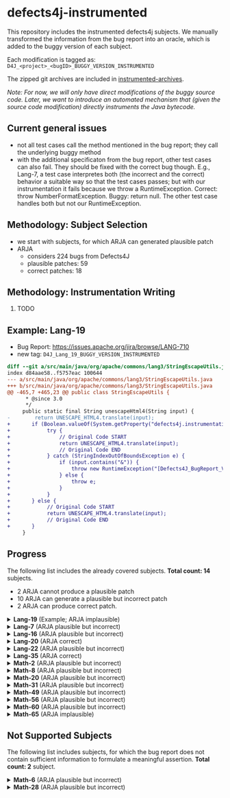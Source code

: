 # defects4j-instrumented

This repository includes the instrumented defects4j subjects. We manually transformed the information from the bug report into an oracle, which is added to the buggy version of each subject.

Each modification is tagged as: `D4J_<project>_<bugID>_BUGGY_VERSION_INSTRUMENTED`

The zipped git archives are included in [instrumented-archives](./instrumented-archives).

*Note: For now, we will only have direct modifications of the buggy source code. Later, we want to introduce an automated mechanism that (given the source code modification) directly instruments the Java bytecode.*

## Current general issues

* not all test cases call the method mentioned in the bug report; they call the underlying buggy method
* with the additional specificaton from the bug report, other test cases can also fail. They should be fixed with the correct bug though. E.g., Lang-7, a test case interpretes both (the incorrect and the correct) behavior a suitable way so that the test cases passes; but with our instrumentation it fails because we throw a RuntimeException. Correct: throw NumberFormatException. Buggy: return null. The other test case handles both but not our RuntimeException.

## Methodology: Subject Selection

* we start with subjects, for which ARJA can generated plausible patch
* ARJA
	* considers 224 bugs from Defects4J
	* plausible patches: 59
	* correct patches: 18

## Methodology: Instrumentation Writing

1. TODO

## Example: Lang-19

* Bug Report: https://issues.apache.org/jira/browse/LANG-710
* new tag: `D4J_Lang_19_BUGGY_VERSION_INSTRUMENTED`

```diff
diff --git a/src/main/java/org/apache/commons/lang3/StringEscapeUtils.java b/src/main/java/org/apache/commons/lang3/StringEscapeUtils.java
index d84aae58..f5757eac 100644
--- a/src/main/java/org/apache/commons/lang3/StringEscapeUtils.java
+++ b/src/main/java/org/apache/commons/lang3/StringEscapeUtils.java
@@ -465,7 +465,23 @@ public class StringEscapeUtils {
      * @since 3.0
      */
     public static final String unescapeHtml4(String input) {
-        return UNESCAPE_HTML4.translate(input);
+       if (Boolean.valueOf(System.getProperty("defects4j.instrumentation.enabled"))) {
+            try {
+                // Original Code START
+                return UNESCAPE_HTML4.translate(input);
+                // Original Code END
+            } catch (StringIndexOutOfBoundsException e) {
+                if (input.contains("&")) {
+                    throw new RuntimeException("[Defects4J_BugReport_Violation]");
+                } else {
+                    throw e;
+                }
+            }
+       } else {
+            // Original Code START
+            return UNESCAPE_HTML4.translate(input);
+            // Original Code END
+       }
     }
```

## Progress

The following list includes the already covered subjects. **Total count: 14** subjects.

* 2 ARJA cannot produce a plausible patch
* 10 ARJA can generate a plausible but incorrect patch
* 2 ARJA can produce correct patch.


<details>
<summary><b>Lang-19</b> (Example; ARJA implausible)</summary>

* Bug Report: https://issues.apache.org/jira/browse/LANG-710
* new tag: `D4J_Lang_19_BUGGY_VERSION_INSTRUMENTED`

```diff
diff --git a/src/main/java/org/apache/commons/lang3/StringEscapeUtils.java b/src/main/java/org/apache/commons/lang3/StringEscapeUtils.java
index d84aae58..f5757eac 100644
--- a/src/main/java/org/apache/commons/lang3/StringEscapeUtils.java
+++ b/src/main/java/org/apache/commons/lang3/StringEscapeUtils.java
@@ -465,7 +465,23 @@ public class StringEscapeUtils {
      * @since 3.0
      */
     public static final String unescapeHtml4(String input) {
-        return UNESCAPE_HTML4.translate(input);
+       if (Boolean.valueOf(System.getProperty("defects4j.instrumentation.enabled"))) {
+            try {
+                // Original Code START
+                return UNESCAPE_HTML4.translate(input);
+                // Original Code END
+            } catch (StringIndexOutOfBoundsException e) {
+                if (input.contains("&")) {
+                    throw new RuntimeException("[Defects4J_BugReport_Violation]");
+                } else {
+                    throw e;
+                }
+            }
+       } else {
+            // Original Code START
+            return UNESCAPE_HTML4.translate(input);
+            // Original Code END
+       }
     }
```

</details>

<details>
<summary><b>Lang-7</b> (ARJA plausible but incorrect)</summary>

* Bug Report: https://issues.apache.org/jira/browse/LANG-822
* new tag: `D4J_Lang_7_BUGGY_VERSION_INSTRUMENTED`

```diff
diff --git a/src/main/java/org/apache/commons/lang3/math/NumberUtils.java b/src/main/java/org/apache/commons/lang3/math/NumberUtils.java
index d49da7f4..c3c8bbde 100644
--- a/src/main/java/org/apache/commons/lang3/math/NumberUtils.java
+++ b/src/main/java/org/apache/commons/lang3/math/NumberUtils.java
@@ -443,6 +443,24 @@ public class NumberUtils {
      * @throws NumberFormatException if the value cannot be converted
      */
     public static Number createNumber(String str) throws NumberFormatException {
+        if (Boolean.valueOf(System.getProperty("defects4j.instrumentation.enabled"))) {
+            Number returnValue = null;
+            try {
+                returnValue = createNumber_original(str);
+            } catch (NumberFormatException e) {
+                throw e;
+            }
+
+            if (str != null && str.startsWith("--") && returnValue == null) {
+                throw new RuntimeException("[Defects4J_BugReport_Violation]");
+            }
+            return returnValue;
+        } else {
+            return createNumber_original(str);
+        }
+    }
+
+    public static Number createNumber_original(String str) throws NumberFormatException {
         if (str == null) {
             return null;
         }
```

</details>

<details>
<summary><b>Lang-16</b> (ARJA plausible but incorrect)</summary>

* Bug Report: https://issues.apache.org/jira/browse/LANG-746
* new tag: `D4J_Lang_16_BUGGY_VERSION_INSTRUMENTED`

```diff
diff --git a/src/main/java/org/apache/commons/lang3/math/NumberUtils.java b/src/main/java/org/apache/commons/lang3/math/NumberUtils.java
index 882358f2..39bffaeb 100644
--- a/src/main/java/org/apache/commons/lang3/math/NumberUtils.java
+++ b/src/main/java/org/apache/commons/lang3/math/NumberUtils.java
@@ -442,6 +442,27 @@ public class NumberUtils {
      * @throws NumberFormatException if the value cannot be converted
      */
     public static Number createNumber(String str) throws NumberFormatException {
+        if (Boolean.valueOf(System.getProperty("defects4j.instrumentation.enabled"))) {
+            try {
+                return createNumber_original(str);
+            } catch (NumberFormatException e) {
+                if (str != null && (str.startsWith("0X") || str.startsWith("-0X"))) {
+                    try {
+                        Integer.decode(str);
+                    } catch (NumberFormatException e_decode) {
+                        throw e;
+                    }
+                    throw new RuntimeException("[Defects4J_BugReport_Violation]");
+                } else {
+                    throw e;
+                }
+            }
+        } else {
+            return createNumber_original(str);
+        }
+    }
+
+    public static Number createNumber_original(String str) throws NumberFormatException {
         if (str == null) {
             return null;
         }
```

</details>

<details>
<summary><b>Lang-20</b> (ARJA correct)</summary>

* Bug Report: https://issues.apache.org/jira/browse/LANG-703
* new tag: `D4J_Lang_20_BUGGY_VERSION_INSTRUMENTED`

```diff
diff --git a/src/main/java/org/apache/commons/lang3/StringUtils.java b/src/main/java/org/apache/commons/lang3/StringUtils.java
index 3c2cf3f2..dde35b27 100644
--- a/src/main/java/org/apache/commons/lang3/StringUtils.java
+++ b/src/main/java/org/apache/commons/lang3/StringUtils.java
@@ -3227,6 +3227,18 @@ public class StringUtils {
      * @since 3.0 Changed signature to use varargs
      */
     public static <T> String join(T... elements) {
+        if (Boolean.valueOf(System.getProperty("defects4j.instrumentation.enabled"))) {
+            try {
+                return join_original(elements);
+            } catch (NullPointerException e) {
+                throw new RuntimeException("[Defects4J_BugReport_Violation]");
+            }
+        } else {
+            return join_original(elements);
+        }
+    }
+
+    public static <T> String join_original(T... elements) {
         return join(elements, null);
     }
```

</details>

<details>
<summary><b>Lang-22</b> (ARJA plausible but incorrect)</summary>

* Bug Report: https://issues.apache.org/jira/browse/LANG-662
* new tag: `D4J_Lang_22_BUGGY_VERSION_INSTRUMENTED`

```diff
diff --git a/src/main/java/org/apache/commons/lang3/math/Fraction.java b/src/main/java/org/apache/commons/lang3/math/Fraction.java
index b36a156a..b2dc787c 100644
--- a/src/main/java/org/apache/commons/lang3/math/Fraction.java
+++ b/src/main/java/org/apache/commons/lang3/math/Fraction.java
@@ -579,6 +579,19 @@ public final class Fraction extends Number implements Comparable<Fraction> {
      * @return the greatest common divisor, never zero
      */
     private static int greatestCommonDivisor(int u, int v) {
+        if (Boolean.valueOf(System.getProperty("defects4j.instrumentation.enabled"))) {
+            int returnValue;
+            returnValue = greatestCommonDivisor_original(u, v);
+            if (u == Integer.MIN_VALUE && v == 2 && returnValue != 2) {
+                throw new RuntimeException("[Defects4J_BugReport_Violation]");
+            }
+            return returnValue;
+        } else {
+            return greatestCommonDivisor_original(u, v);
+        }
+    }
+
+    private static int greatestCommonDivisor_original(int u, int v) {
         // From Commons Math:
         //if either operand is abs 1, return 1:
         if (Math.abs(u) <= 1 || Math.abs(v) <= 1) {
```

</details>

<details>
<summary><b>Lang-35</b> (ARJA correct)</summary>

* Bug Report: https://issues.apache.org/jira/browse/LANG-571
* new tag: `D4J_Lang_35_BUGGY_VERSION_INSTRUMENTED`

```diff
diff --git a/src/main/java/org/apache/commons/lang3/ArrayUtils.java b/src/main/java/org/apache/commons/lang3/ArrayUtils.java
index ac22f8fd..32d6f0e5 100644
--- a/src/main/java/org/apache/commons/lang3/ArrayUtils.java
+++ b/src/main/java/org/apache/commons/lang3/ArrayUtils.java
@@ -3286,6 +3286,22 @@ public class ArrayUtils {
      * @throws IllegalArgumentException if both arguments are null
      */
     public static <T> T[] add(T[] array, T element) {
+        if (Boolean.valueOf(System.getProperty("defects4j.instrumentation.enabled"))) {
+            try {
+                return add_original(array, element);
+            } catch (ClassCastException e) {
+                if (array == null && element == null) {
+                    throw new RuntimeException("[Defects4J_BugReport_Violation]");
+                } else {
+                    throw e;
+                }
+            }
+        } else {
+            return add_original(array, element);
+        }
+    }
+
+    public static <T> T[] add_original(T[] array, T element) {
         Class<?> type;
         if (array != null){
             type = array.getClass();
@@ -3565,6 +3581,22 @@ public class ArrayUtils {
      * @throws IllegalArgumentException if both array and element are null
      */
     public static <T> T[] add(T[] array, int index, T element) {
+        if (Boolean.valueOf(System.getProperty("defects4j.instrumentation.enabled"))) {
+            try {
+                return add_original(array, index, element);
+            } catch (ClassCastException e) {
+                if (array == null && element == null) {
+                    throw new RuntimeException("[Defects4J_BugReport_Violation]");
+                } else {
+                    throw e;
+                }
+            }
+        } else {
+            return add_original(array, index, element);
+        }
+    }
+
+    public static <T> T[] add_original(T[] array, int index, T element) {
         Class<?> clss = null;
         if (array != null) {
             clss = array.getClass().getComponentType();
```

</details>

<details>
<summary><b>Math-2</b> (ARJA plausible but incorrect)</summary>

* Bug Report: https://issues.apache.org/jira/browse/MATH-1021
* new tag: `D4J_Math_2_BUGGY_VERSION_INSTRUMENTED`

```diff
diff --git a/src/main/java/org/apache/commons/math3/distribution/HypergeometricDistribution.java b/src/main/java/org/apache/commons/math3/distribution/HypergeometricDistribution.java
index 27691272f..59287e081 100644
--- a/src/main/java/org/apache/commons/math3/distribution/HypergeometricDistribution.java
+++ b/src/main/java/org/apache/commons/math3/distribution/HypergeometricDistribution.java
@@ -110,6 +110,19 @@ public class HypergeometricDistribution extends AbstractIntegerDistribution {
         this.sampleSize = sampleSize;
     }

+    @Override
+    public int sample() {
+        if (Boolean.valueOf(System.getProperty("defects4j.instrumentation.enabled"))) {
+            int returnValue = super.sample();
+            if (returnValue < this.getSupportLowerBound() || returnValue > this.getSupportUpperBound()) {
+                throw new RuntimeException("[Defects4J_BugReport_Violation]");
+            }
+            return returnValue;
+        } else {
+            return super.sample();
+        }
+    }
+
     /** {@inheritDoc} */
     public double cumulativeProbability(int x) {
         double ret;
```
</details>

<details>
<summary><b>Math-8</b> (ARJA plausible but incorrect)</summary>

* Bug Report: https://issues.apache.org/jira/browse/MATH-942
* new tag: `D4J_Math_8_BUGGY_VERSION_INSTRUMENTED`

```diff
diff --git a/src/main/java/org/apache/commons/math3/distribution/DiscreteDistribution.java b/src/main/java/org/apache/commons/math3/distribution/DiscreteDistribution.java
index 5cb0e4382..58c8b5b54 100644
--- a/src/main/java/org/apache/commons/math3/distribution/DiscreteDistribution.java
+++ b/src/main/java/org/apache/commons/math3/distribution/DiscreteDistribution.java
@@ -179,6 +179,26 @@ public class DiscreteDistribution<T> {
      * positive.
      */
     public T[] sample(int sampleSize) throws NotStrictlyPositiveException {
+        if (Boolean.valueOf(System.getProperty("defects4j.instrumentation.enabled"))) {
+            T[] resultValue = null;
+            try {
+                resultValue = sample_orig(sampleSize);
+            } catch (ArrayStoreException e) {
+                Class typeT = ((T) new Object()).getClass();
+                Object singletonObject = singletons.get(0);
+                if (typeT.isInstance(singletonObject) && !typeT.equals(singletonObject.getClass())) {
+                    throw new RuntimeException("[Defects4J_BugReport_Violation]");
+                } else {
+                    throw e;
+                }
+            }
+            return resultValue;
+        } else {
+            return sample_orig(sampleSize);
+        }
+    }
+
+    public T[] sample_orig(int sampleSize) throws NotStrictlyPositiveException {
         if (sampleSize <= 0) {
             throw new NotStrictlyPositiveException(LocalizedFormats.NUMBER_OF_SAMPLES,
                     sampleSize);
```
</details>

<details>
<summary><b>Math-20</b> (ARJA plausible but incorrect)</summary>

* Bug Report: https://issues.apache.org/jira/browse/MATH-864
* new tag: `D4J_Math_20_BUGGY_VERSION_INSTRUMENTED`

```diff
diff --git a/src/main/java/org/apache/commons/math3/optimization/direct/CMAESOptimizer.java b/src/main/java/org/apache/commons/math3/optimization/direct/CMAESOptimizer.java
index 4b7dbf6bb..7465d02ea 100644
--- a/src/main/java/org/apache/commons/math3/optimization/direct/CMAESOptimizer.java
+++ b/src/main/java/org/apache/commons/math3/optimization/direct/CMAESOptimizer.java
@@ -316,6 +316,21 @@ public class CMAESOptimizer
         this.generateStatistics = generateStatistics;
     }

+    @Override
+    public PointValuePair optimize(int maxEval, MultivariateFunction f, GoalType goalType, double[] startPoint,
+            double[] lower, double[] upper) {
+        if (Boolean.valueOf(System.getProperty("defects4j.instrumentation.enabled"))) {
+            PointValuePair resultValue = super.optimize(maxEval, f, goalType, startPoint, lower, upper);
+            if (resultValue.getPoint()[0] > upper[0]) {
+                throw new RuntimeException("[Defects4J_BugReport_Violation]");
+            } else {
+                return resultValue;
+            }
+        } else {
+            return super.optimize(maxEval, f, goalType, startPoint, lower, upper);
+        }
+    }
+
     /**
      * @return History of sigma values.
      */
```
</details>

<details>
<summary><b>Math-31</b> (ARJA plausible but incorrect)</summary>

* Bug Report: https://issues.apache.org/jira/browse/MATH-718
* new tag: `D4J_Math_31_BUGGY_VERSION_INSTRUMENTED`

```diff
diff --git a/src/main/java/org/apache/commons/math3/distribution/BinomialDistribution.java b/src/main/java/org/apache/commons/math3/distribution/BinomialDistribution.java
index 505b93f3b..a761347fc 100644
--- a/src/main/java/org/apache/commons/math3/distribution/BinomialDistribution.java
+++ b/src/main/java/org/apache/commons/math3/distribution/BinomialDistribution.java
@@ -18,6 +18,7 @@ package org.apache.commons.math3.distribution;

 import org.apache.commons.math3.exception.OutOfRangeException;
 import org.apache.commons.math3.exception.NotPositiveException;
+import org.apache.commons.math3.exception.NumberIsTooLargeException;
 import org.apache.commons.math3.exception.util.LocalizedFormats;
 import org.apache.commons.math3.special.Beta;
 import org.apache.commons.math3.util.FastMath;
@@ -59,6 +60,22 @@ public class BinomialDistribution extends AbstractIntegerDistribution {
         numberOfTrials = trials;
     }

+    @Override
+    public int inverseCumulativeProbability(final double p) throws OutOfRangeException {
+        if (Boolean.valueOf(System.getProperty("defects4j.instrumentation.enabled"))) {
+            int resultValue = super.inverseCumulativeProbability(p);
+            if (p == 0.5 && this.probabilityOfSuccess == 0.5) {
+                int expectedValue = (int) (numberOfTrials * 0.5);
+                if (resultValue < expectedValue - 1 || resultValue > expectedValue + 1) {
+                    throw new RuntimeException("[Defects4J_BugReport_Violation]");
+                }
+            }
+            return resultValue;
+        } else {
+            return super.inverseCumulativeProbability(p);
+        }
+    }
+
     /**
      * Access the number of trials for this distribution.
      *
```
</details>

<details>
<summary><b>Math-49</b> (ARJA plausible but incorrect)</summary>

* Bug Report: https://issues.apache.org/jira/browse/MATH-645
* new tag: `D4J_Math_49_BUGGY_VERSION_INSTRUMENTED`

```diff
diff --git a/src/main/java/org/apache/commons/math/linear/OpenMapRealVector.java b/src/main/java/org/apache/commons/math/linear/OpenMapRealVector.java
index 5db488466..19656d939 100644
--- a/src/main/java/org/apache/commons/math/linear/OpenMapRealVector.java
+++ b/src/main/java/org/apache/commons/math/linear/OpenMapRealVector.java
@@ -17,6 +17,7 @@
 package org.apache.commons.math.linear;

 import java.io.Serializable;
+import java.util.ConcurrentModificationException;

 import org.apache.commons.math.exception.MathArithmeticException;
 import org.apache.commons.math.exception.util.LocalizedFormats;
@@ -365,6 +366,20 @@ public class OpenMapRealVector extends AbstractRealVector

     /** {@inheritDoc} */
     public OpenMapRealVector ebeMultiply(RealVector v) {
+        if (Boolean.valueOf(System.getProperty("defects4j.instrumentation.enabled"))) {
+            OpenMapRealVector returnValue = null;
+            try {
+                returnValue = ebeMultiply_original(v);
+            } catch (ConcurrentModificationException e) {
+                throw new RuntimeException("[Defects4J_BugReport_Violation]");
+            }
+            return returnValue;
+        } else {
+            return ebeMultiply_original(v);
+        }
+    }
+
+    public OpenMapRealVector ebeMultiply_original(RealVector v) {
         checkVectorDimensions(v.getDimension());
         OpenMapRealVector res = new OpenMapRealVector(this);
         Iterator iter = res.entries.iterator();
```
</details>

<details>
<summary><b>Math-56</b> (ARJA plausible but incorrect)</summary>

* Bug Report: https://issues.apache.org/jira/browse/MATH-552
* new tag: `D4J_Math_56_BUGGY_VERSION_INSTRUMENTED`

```diff
diff --git a/src/main/java/org/apache/commons/math/util/MultidimensionalCounter.java b/src/main/java/org/apache/commons/math/util/MultidimensionalCounter.java
index 56c9ffebc..efb2647af 100644
--- a/src/main/java/org/apache/commons/math/util/MultidimensionalCounter.java
+++ b/src/main/java/org/apache/commons/math/util/MultidimensionalCounter.java
@@ -242,6 +242,12 @@ public class MultidimensionalCounter implements Iterable<Integer> {
         --idx;
         indices[last] = idx;

+        if (Boolean.valueOf(System.getProperty("defects4j.instrumentation.enabled"))) {
+            if (indices[last] != index - count) {
+                throw new RuntimeException("[Defects4J_BugReport_Violation]");
+            }
+        }
+
         return indices;
     }
```
</details>

<details>
<summary><b>Math-60</b> (ARJA plausible but incorrect)</summary>

* Bug Report: https://issues.apache.org/jira/browse/MATH-414
* new tag: `D4J_Math_60_BUGGY_VERSION_INSTRUMENTED`

```diff
diff --git a/src/main/java/org/apache/commons/math/distribution/NormalDistributionImpl.java b/src/main/java/org/apache/commons/math/distribution/NormalDistributionImpl.java
index 0e124d852..f9649d5e5 100644
--- a/src/main/java/org/apache/commons/math/distribution/NormalDistributionImpl.java
+++ b/src/main/java/org/apache/commons/math/distribution/NormalDistributionImpl.java
@@ -122,6 +122,22 @@ public class NormalDistributionImpl extends AbstractContinuousDistribution
      * @throws MathException if the algorithm fails to converge
      */
     public double cumulativeProbability(double x) throws MathException {
+        if (Boolean.valueOf(System.getProperty("defects4j.instrumentation.enabled"))) {
+            try {
+                return cumulativeProbability_original(x);
+            } catch (org.apache.commons.math.ConvergenceException e) {
+                if (x < (mean - 20 * standardDeviation) || x > (mean + 20 * standardDeviation)) {
+                    throw new RuntimeException("[Defects4J_BugReport_Violation]");
+                } else {
+                    throw e;
+                }
+            }
+        } else {
+            return cumulativeProbability_original(x);
+        }
+    }
+
+    public double cumulativeProbability_original(double x) throws MathException {
         final double dev = x - mean;
         try {
         return 0.5 * (1.0 + Erf.erf((dev) /
```
</details>

<details>
<summary><b>Math-65</b> (ARJA implausible)</summary>

* Bug Report: https://issues.apache.org/jira/browse/MATH-377
* new tag: `D4J_Math_65_BUGGY_VERSION_INSTRUMENTED`

```diff
diff --git a/src/main/java/org/apache/commons/math/optimization/general/AbstractLeastSquaresOptimizer.java b/src/main/java/org/apache/commons/math/optimization/general/AbstractLeastSquaresOptimizer.java
index 30ebfff21..6f91c53a3 100644
--- a/src/main/java/org/apache/commons/math/optimization/general/AbstractLeastSquaresOptimizer.java
+++ b/src/main/java/org/apache/commons/math/optimization/general/AbstractLeastSquaresOptimizer.java
@@ -252,6 +252,19 @@ public abstract class AbstractLeastSquaresOptimizer implements DifferentiableMul
      * @return chi-square value
      */
     public double getChiSquare() {
+        if (Boolean.valueOf(System.getProperty("defects4j.instrumentation.enabled"))) {
+            double returnValue = getChiSquare_original();
+            if (getRMS() != Math.sqrt(returnValue / rows)) {
+                throw new RuntimeException("[Defects4J_BugReport_Violation]");
+            } else {
+                return returnValue;
+            }
+        } else {
+            return getChiSquare_original();
+        }
+    }
+
+    public double getChiSquare_original() {
         double chiSquare = 0;
         for (int i = 0; i < rows; ++i) {
             final double residual = residuals[i];
```
</details>


## Not Supported Subjects

The following list includes subjects, for which the bug report does not contain sufficient information to formulate a meaningful assertion. **Total count: 2** subject.

<details>
<summary><b>Math-6</b> (ARJA plausible but incorrect)</summary>

* Bug Report: https://issues.apache.org/jira/browse/MATH-949

> "The method LevenbergMarquardtOptimizer.getIterations() does not report the correct number of iterations; It always returns 0. A quick look at the code shows that only SimplexOptimizer calls BaseOptimizer.incrementEvaluationsCount()
> 
> I've put a test case below. Notice how the evaluations count is correctly incremented, but the iterations count is not."

The bug report says that the method always returns zero but does not say when it is correct and when it is incorrect. It provides a test case; however, this one is already included in the defects4j test suite.

</details>

<details>
<summary><b>Math-28</b> (ARJA plausible but incorrect)</summary>

* Bug Report: https://issues.apache.org/jira/browse/MATH-828

> SimplexSolver throws UnboundedSolutionException when trying to solve minimization linear programming problem. The number of exception thrown depends on the number of variables.

The bug report says that the `SimplexSolver` throws an `UnboundedSolutionException,` but it remains unclear when it is expected and when unexpected. So we might not be able to write a general oracle. Also the test throws a different exception: `MaxCountExceededException`. Both extend the `MathIllegalStateException`, which is expected *“if no solution fulfilling the constraints can be found in the allowed number of iterations”*.

</details>
